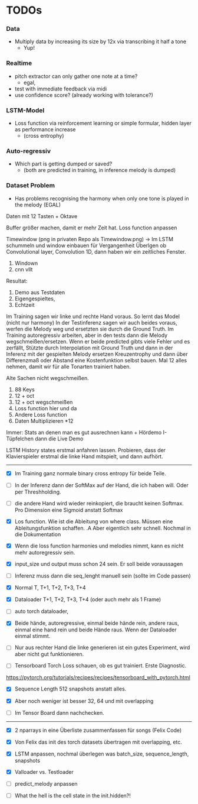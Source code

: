 # TODOs

### Data
- Multiply data by increasing its size by 12x via transcribing it half a tone
  - Yup!

### Realtime
- pitch extractor can only gather one note at a time?
  - egal, 
- test with immediate feedback via midi
- use confidence score? (already working with tolerance?)

### LSTM-Model
- Loss function via reinforcement learning or simple formular, hidden layer as performance increase
  - (cross entrophy)
### Auto-regressiv
- Which part is getting dumped or saved? 
  - (both are predicted in training, in inference melody is dumped)


### Dataset Problem
- Has problems recognising the harmony when only one tone is played in the melody (EGAL)

Daten mit 12 Tasten + Oktave

Buffer größer machen, damit er mehr Zeit hat.
Loss function anpassen

Timewindow (png in privaten Repo als Timewindow.png)
-> Im LSTM schummeln und window einbauen für Vergangenheit
Überlgen ob Convolutional layer, Convolution 1D, dann haben wir ein zeitliches Fenster.
1. Windown
2. cnn vllt

Resultat:
1. Demo aus Testdaten 
2. Eigengespieltes,
3. Echtzeit

Im Training sagen wir linke und rechte Hand voraus. So lernt das Model (nicht nur harmony)
In der Testinferenz sagen wir auch beides voraus, werfen die Melody weg und ersetzten sie durch die Ground Truth.
Im Training autoregressiv arbeiten, aber in den tests dann die Melody wegschmeißen/ersetzen.
Wenn er beide predicted gibts viele Fehler und es zerfällt, Stützte durch Interpolation mit Ground Truth und dann in der Inferenz mit der gespielten Melody ersetzen
Kreuzentrophy und dann über Differenzmaß oder Abstand eine Kostenfunktion selbst bauen.
Mal 12 alles nehmen, damit wir für alle Tonarten trainiert haben.

Alte Sachen nicht wegschmeißen.
1. 88 Keys
2. 12 + oct
3. 12 + oct wegschmeißen
4. Loss function hier und da
5. Andere Loss function
6. Daten Multiplizieren *12

Immer: Stats an denen man es gut ausrechnen kann + Hördemo
I-Tüpfelchen dann die Live Demo


LSTM History states erstmal anfahren lassen. Probieren, dass der Klavierspieler erstmal die linke Hand mitspielt, und dann aufhört.

-------



- [x] Im Training  ganz normale binary cross entropy für beide Teile.

- [ ] In der Inferenz dann der SoftMax auf der Hand, die ich haben will. Oder per Threshholding.

- [ ] die andere Hand wird wieder reinkopiert, die braucht keinen Softmax. Pro Dimension eine Sigmoid anstatt Softmax

- [x] Los function. Wie ist die Ableitung von where class. Müssen eine Ableitungsfunktion schaffen. .A Aber eigentlich sehr schnell. Nochmal in die Dokumentation

- [x] Wenn die loss function harmonies und melodies nimmt, kann es nicht mehr autoregressiv sein.

- [x] input_size und output muss schon 24 sein. Er soll beide voraussagen
- [ ] Inferenz muss dann die seq_lenght manuell sein (sollte im Code passen)

- [x] Normal      T, T+1, T+2, T+3, T+4
- [x] Dataloader  T+1, T+2, T+3, T+4 (oder auch mehr als 1 Frame)
- [ ] auto torch dataloader,
- [x] Beide hände, autoregressive, einmal beide hände rein, andere raus, einmal eine hand rein und beide Hände raus.
Wenn der Dataloader einmal stimmt.

- [ ] Nur aus rechter Hand die linke generieren ist ein gutes Experiment, wird aber nicht gut funktionieren.

- [ ] Tensorboard Torch Loss schauen, ob es gut trainiert. Erste Diagnostic.

https://pytorch.org/tutorials/recipes/recipes/tensorboard_with_pytorch.html

- [x] Sequence Length 512 snapshots anstatt alles.
- [x] Aber noch weniger ist besser 32, 64 und mit overlapping
- [ ] Im Tensor Board dann nachchecken.



- - - - - 

- [x] 2 nparrays in eine Überliste zusammenfassen für songs (Felix Code)
- [x] Von Felix das init des torch datasets übertragen mit overlapping, etc.
- [x] LSTM anpassen, nochmal überlegen was batch_size, sequence_length, snapshots
- [x] Valloader vs. Testloader
- [ ] predict_melody anpassen

- [ ] What the hell is the cell state in the init.hidden?!